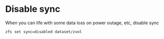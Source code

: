 # Disable sync

When you can life with some data loss on power outage, etc, disable sync
```bash
zfs set sync=disabled dataset/zvol
```